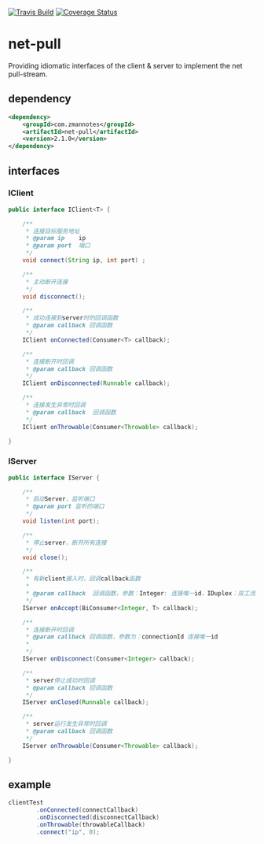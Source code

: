 [![Travis Build](https://api.travis-ci.org/zman2013/net-pull.svg?branch=master)](https://api.travis-ci.org/zman2013/net-pull.svg?branch=master)
[![Coverage Status](https://coveralls.io/repos/github/zman2013/net-pull/badge.svg?branch=master)](https://coveralls.io/github/zman2013/net-pull?branch=master)


# net-pull
Providing idiomatic interfaces of the client & server to implement the net pull-stream.

## dependency
```xml
<dependency>
    <groupId>com.zmannotes</groupId>
    <artifactId>net-pull</artifactId>
    <version>2.1.0</version>
</dependency>
```

## interfaces
### IClient
```java
public interface IClient<T> {

    /**
     * 连接目标服务地址
     * @param ip    ip
     * @param port  端口
     */
    void connect(String ip, int port) ;

    /**
     * 主动断开连接
     */
    void disconnect();

    /**
     * 成功连接到server时的回调函数
     * @param callback 回调函数
     */
    IClient onConnected(Consumer<T> callback);

    /**
     * 连接断开时回调
     * @param callback 回调函数
     */
    IClient onDisconnected(Runnable callback);

    /**
     * 连接发生异常时回调
     * @param callback  回调函数
     */
    IClient onThrowable(Consumer<Throwable> callback);

}
```
### IServer
```java
public interface IServer {

    /**
     * 启动Server，监听端口
     * @param port 监听的端口
     */
    void listen(int port);

    /**
     * 停止server，断开所有连接
     */
    void close();

    /**
     * 有新client接入时，回调callback函数
     *
     * @param callback  回调函数，参数：Integer: 连接唯一id，IDuplex：双工流
     */
    IServer onAccept(BiConsumer<Integer, T> callback);

    /**
     * 连接断开时回调
     * @param callback 回调函数，参数为：connectionId 连接唯一id
     *
     */
    IServer onDisconnect(Consumer<Integer> callback);

    /**
     * server停止成功时回调
     * @param callback 回调函数
     */
    IServer onClosed(Runnable callback);

    /**
     * server运行发生异常时回调
     * @param callback 回调函数
     */
    IServer onThrowable(Consumer<Throwable> callback);

}
```

## example
```java
clientTest
        .onConnected(connectCallback)
        .onDisconnected(disconnectCallback)
        .onThrowable(throwableCallback)
        .connect("ip", 0);
```